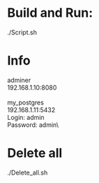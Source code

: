
# Build and Run:
./Script.sh

# Info
adminer\
192.168.1.10:8080\
\
my_postgres\
192.168.1.11:5432\
Login: admin\
Password: admin\

# Delete all
./Delete_all.sh
